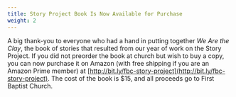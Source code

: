 ```yaml
---
title: Story Project Book Is Now Available for Purchase
weight: 2
---
```


A big thank-you to everyone who had a hand in putting together *We Are the Clay*, the book of stories that resulted from our year of work on the Story Project. If you did not preorder the book at church but wish to buy a copy, you can now purchase it on Amazon (with free shipping if you are an Amazon Prime member) at  [http://bit.ly/fbc-story-project](http://bit.ly/fbc-story-project). The cost of the book is $15, and all proceeds go to First Baptist Church.